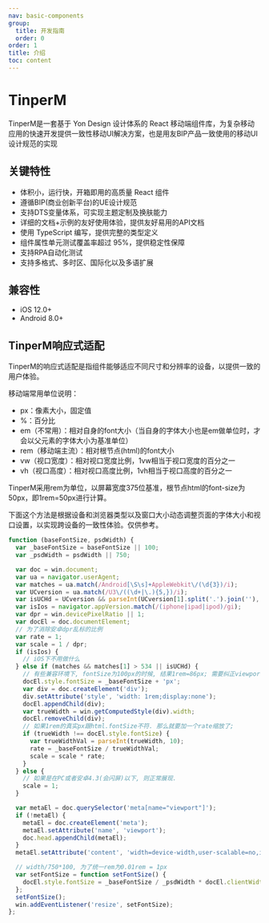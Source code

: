 ```yaml
---
nav: basic-components
group:
  title: 开发指南
  order: 0
order: 1
title: 介绍
toc: content
---
```

# TinperM
TinperM是一套基于 Yon Design 设计体系的 React 移动端组件库，为复杂移动应用的快速开发提供一致性移动UI解决方案，也是用友BIP产品一致使用的移动UI设计规范的实现
## 关键特性 
* 体积小，运行快，开箱即用的高质量 React 组件 
* 遵循BIP(商业创新平台)的UE设计规范
* 支持DTS变量体系，可实现主题定制及换肤能力
* 详细的文档+示例的友好使用体验，提供友好易用的API文档  
* 使用 TypeScript 编写，提供完整的类型定义  
* 组件属性单元测试覆盖率超过 95%，提供稳定性保障  
* 支持RPA自动化测试  
* 支持多格式、多时区、国际化以及多语扩展

## 兼容性
* iOS 12.0+
* Android 8.0+

## TinperM响应式适配
TinperM的响应式适配是指组件能够适应不同尺寸和分辨率的设备，以提供一致的用户体验。  
  
移动端常用单位说明：  
 * px：像素大小，固定值
 * %：百分比
 * em（不常用）：相对自身的font大小（当自身的字体大小也是em做单位时，才会以父元素的字体大小为基准单位）
 * rem（移动端主流）：相对根节点(html)的font大小
 * vw（视口宽度）：相对视口宽度比例，1vw相当于视口宽度的百分之一
 * vh（视口高度）：相对视口高度比例，1vh相当于视口高度的百分之一

TinperM采用rem为单位，以屏幕宽度375位基准，根节点html的font-size为50px，即1rem=50px进行计算。  

下面这个方法是根据设备和浏览器类型以及窗口大小动态调整页面的字体大小和视口设置，以实现跨设备的一致性体验。仅供参考。

```javascript
function (baseFontSize, psdWidth) {
  var _baseFontSize = baseFontSize || 100;
  var _psdWidth = psdWidth || 750;

  var doc = win.document;
  var ua = navigator.userAgent;
  var matches = ua.match(/Android[\S\s]+AppleWebkit\/(\d{3})/i);
  var UCversion = ua.match(/U3\/((\d+|\.){5,})/i);
  var isUCHd = UCversion && parseInt(UCversion[1].split('.').join(''), 10) >= 80;
  var isIos = navigator.appVersion.match(/(iphone|ipad|ipod)/gi);
  var dpr = win.devicePixelRatio || 1;
  var docEl = doc.documentElement;
  // 为了消除安卓dpr乱标的比例
  var rate = 1;
  var scale = 1 / dpr;
  if (isIos) {
    // iOS下不用做什么
  } else if (matches && matches[1] > 534 || isUCHd) {
    // 有些兼容环境下, fontSize为100px的时候, 结果1rem=86px; 需要纠正viewport;
    docEl.style.fontSize = _baseFontSize + 'px';
    var div = doc.createElement('div');
    div.setAttribute('style', 'width: 1rem;display:none');
    docEl.appendChild(div);
    var trueWidth = win.getComputedStyle(div).width;
    docEl.removeChild(div);
    // 如果1rem的真实px跟html.fontSize不符. 那么就要加一个rate缩放了;
    if (trueWidth !== docEl.style.fontSize) {
      var trueWidthVal = parseInt(trueWidth, 10);
      rate = _baseFontSize / trueWidthVal;
      scale = scale * rate;
    }
  } else {
    // 如果是在PC或者安卓4.3(会闪屏)以下, 则正常展现.
    scale = 1;
  }

  var metaEl = doc.querySelector('meta[name="viewport"]');
  if (!metaEl) {
    metaEl = doc.createElement('meta');
    metaEl.setAttribute('name', 'viewport');
    doc.head.appendChild(metaEl);
  }
  metaEl.setAttribute('content', 'width=device-width,user-scalable=no,initial-scale=' + scale + ',maximum-scale=' + scale + ',minimum-scale=' + scale + ',viewport-fit=cover');

  // width/750*100, 为了统一rem为0.01rem = 1px
  var setFontSize = function setFontSize() {
    docEl.style.fontSize = _baseFontSize / _psdWidth * docEl.clientWidth * rate + 'px';
  };
  setFontSize();
  win.addEventListener('resize', setFontSize);
};
```
